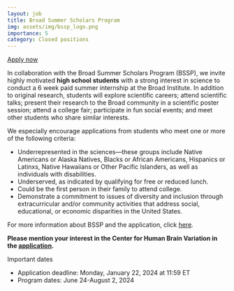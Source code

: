 ```yaml
---
layout: job
title: Broad Summer Scholars Program
img: assets/img/bssp_logo.png
importance: 5
category: Closed positions
---
```


<a href="https://broadinstitute.slideroom.com/#/login/program/75460">Apply now <i class="fas fa-external-link-alt"></i></a>

In collaboration with the Broad Summer Scholars Program (BSSP), we invite highly motivated **high school students** with a strong interest in science to conduct a 6 week paid summer internship at the Broad Institute. In addition to original research, students will explore scientific careers; attend scientific talks; present their research to the Broad community in a scientific poster session; attend a college fair; participate in fun social events; and meet other students who share similar interests.

We especially encourage applications from students who meet one or more of the following criteria:
- Underrepresented in the sciences—these groups include Native Americans or Alaska Natives, Blacks or African Americans, Hispanics or Latinxs, Native Hawaiians or Other Pacific Islanders, as well as individuals with disabilities.
- Underserved, as indicated by qualifying for free or reduced lunch.
- Could be the first person in their family to attend college.
- Demonstrate a commitment to issues of diversity and inclusion through extracurricular and/or community activities that address social, educational, or economic disparities in the United States. 

For more information about BSSP and the application, click [here](https://www.broadinstitute.org/partnerships/education/k-12-outreach/broad-summer-scholars-program).

**Please mention your interest in the Center for Human Brain Variation in the [application](https://broadinstitute.slideroom.com/#/login/program/75460).**

Important dates
- Application deadline: Monday, January 22, 2024 at 11:59 ET
- Program dates: June 24-August 2, 2024

